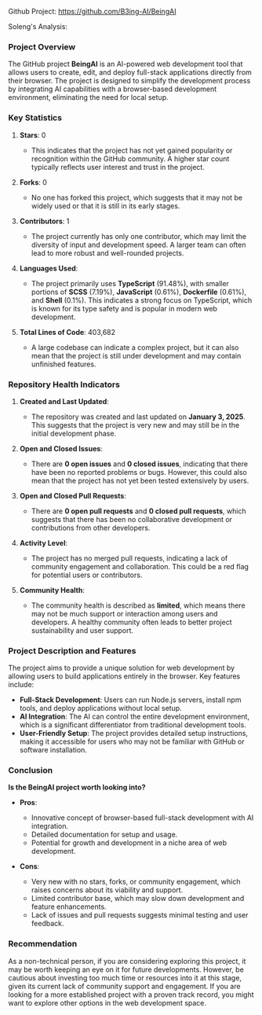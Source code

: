 Github Project: https://github.com/B3ing-AI/BeingAI

Soleng's Analysis:

### Project Overview

The GitHub project **BeingAI** is an AI-powered web development tool that allows users to create, edit, and deploy full-stack applications directly from their browser. The project is designed to simplify the development process by integrating AI capabilities with a browser-based development environment, eliminating the need for local setup.

### Key Statistics

1. **Stars**: 0
   - This indicates that the project has not yet gained popularity or recognition within the GitHub community. A higher star count typically reflects user interest and trust in the project.

2. **Forks**: 0
   - No one has forked this project, which suggests that it may not be widely used or that it is still in its early stages.

3. **Contributors**: 1
   - The project currently has only one contributor, which may limit the diversity of input and development speed. A larger team can often lead to more robust and well-rounded projects.

4. **Languages Used**: 
   - The project primarily uses **TypeScript** (91.48%), with smaller portions of **SCSS** (7.19%), **JavaScript** (0.61%), **Dockerfile** (0.61%), and **Shell** (0.1%). This indicates a strong focus on TypeScript, which is known for its type safety and is popular in modern web development.

5. **Total Lines of Code**: 403,682
   - A large codebase can indicate a complex project, but it can also mean that the project is still under development and may contain unfinished features.

### Repository Health Indicators

1. **Created and Last Updated**: 
   - The repository was created and last updated on **January 3, 2025**. This suggests that the project is very new and may still be in the initial development phase.

2. **Open and Closed Issues**: 
   - There are **0 open issues** and **0 closed issues**, indicating that there have been no reported problems or bugs. However, this could also mean that the project has not yet been tested extensively by users.

3. **Open and Closed Pull Requests**: 
   - There are **0 open pull requests** and **0 closed pull requests**, which suggests that there has been no collaborative development or contributions from other developers.

4. **Activity Level**: 
   - The project has no merged pull requests, indicating a lack of community engagement and collaboration. This could be a red flag for potential users or contributors.

5. **Community Health**: 
   - The community health is described as **limited**, which means there may not be much support or interaction among users and developers. A healthy community often leads to better project sustainability and user support.

### Project Description and Features

The project aims to provide a unique solution for web development by allowing users to build applications entirely in the browser. Key features include:

- **Full-Stack Development**: Users can run Node.js servers, install npm tools, and deploy applications without local setup.
- **AI Integration**: The AI can control the entire development environment, which is a significant differentiator from traditional development tools.
- **User-Friendly Setup**: The project provides detailed setup instructions, making it accessible for users who may not be familiar with GitHub or software installation.

### Conclusion

**Is the BeingAI project worth looking into?**

- **Pros**:
  - Innovative concept of browser-based full-stack development with AI integration.
  - Detailed documentation for setup and usage.
  - Potential for growth and development in a niche area of web development.

- **Cons**:
  - Very new with no stars, forks, or community engagement, which raises concerns about its viability and support.
  - Limited contributor base, which may slow down development and feature enhancements.
  - Lack of issues and pull requests suggests minimal testing and user feedback.

### Recommendation

As a non-technical person, if you are considering exploring this project, it may be worth keeping an eye on it for future developments. However, be cautious about investing too much time or resources into it at this stage, given its current lack of community support and engagement. If you are looking for a more established project with a proven track record, you might want to explore other options in the web development space.